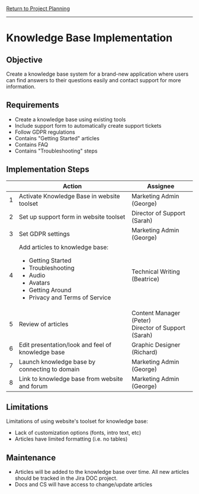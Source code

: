[Return to Project Planning](overview.html)

---

# Knowledge Base Implementation

## Objective

Create a knowledge base system for a brand-new application where users can find answers to their questions easily and contact support for more information.

## Requirements

* Create a knowledge base using existing tools
* Include support form to automatically create support tickets
* Follow GDPR regulations 
* Contains "Getting Started" articles
* Contains FAQ
* Contains "Troubleshooting" steps

## Implementation Steps

<table>
  <thead><tr>
    <th>&nbsp;</th>
    <th>Action</th>
    <th>Assignee</th>
  </tr></thead>
  <tbody>
    <tr>
      <td>1</td>
      <td>Activate Knowledge Base in website toolset</td>
      <td>Marketing Admin (George)</td>
    </tr>
    <tr>
      <td>2</td>
      <td>Set up support form in website toolset</td>
      <td>Director of Support (Sarah)</td>
    </tr>
    <tr>
      <td>3</td>
      <td>Set GDPR settings</td>
      <td>Marketing Admin (George)</td>
    </tr>
    <tr>
      <td>4</td>
      <td>Add articles to knowledge base:
        <ul>
          <li>Getting Started</li>
          <li>Troubleshooting</li>
          <li>Audio</li>
          <li>Avatars</li>
          <li>Getting Around</li>
          <li>Privacy and Terms of Service</li>
        </ul>
      </td>
      <td>Technical Writing (Beatrice)</td>
    </tr>
    <tr>
      <td>5</td>
      <td>Review of articles</td>
      <td>Content Manager (Peter)<br />Director of Support (Sarah)</td>
    </tr>
    <tr>
      <td>6</td>
      <td>Edit presentation/look and feel of knowledge base</td>
      <td>Graphic Designer (Richard)</td>
    </tr>
    <tr>
      <td>7</td>
      <td>Launch knowledge base by connecting to domain</td>
      <td>Marketing Admin (George)</td>
    </tr>
    <tr>
      <td>8</td>
      <td>Link to knowledge base from website and forum</td>
      <td>Marketing Admin (George)</td>
    </tr>
  </tbody>
</table>

## Limitations

Limitations of using website's toolset for knowledge base: 

* Lack of customization options (fonts, intro text, etc)
* Articles have limited formatting (i.e. no tables)

## Maintenance

* Articles will be added to the knowledge base over time. All new articles should be tracked in the Jira DOC project.
* Docs and CS will have access to change/update articles
